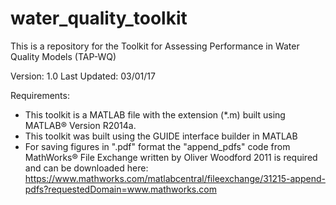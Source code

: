 # water_quality_toolkit
This is a repository for the Toolkit for Assessing Performance in Water Quality Models (TAP-WQ) 

Version: 1.0 	Last Updated: 03/01/17

Requirements:
-	This toolkit is a MATLAB file with the extension (*.m) built using MATLAB® Version R2014a.
-	This toolkit was built using the GUIDE interface builder in MATLAB
-	For saving figures in ".pdf" format the "append_pdfs" code from MathWorks® File Exchange written by Oliver Woodford 2011 is required and can be downloaded here: https://www.mathworks.com/matlabcentral/fileexchange/31215-append-pdfs?requestedDomain=www.mathworks.com

